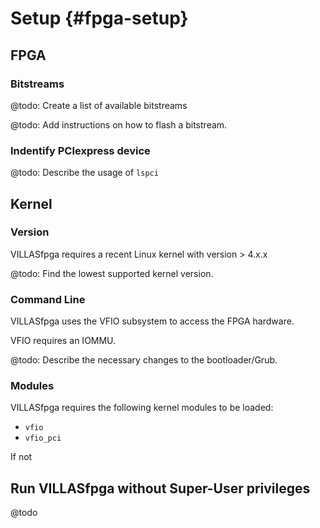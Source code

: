 # Setup {#fpga-setup}

## FPGA

### Bitstreams

@todo: Create a list of available bitstreams

@todo: Add instructions on how to flash a bitstream.

### Indentify PCIexpress device

@todo: Describe the usage of `lspci`

## Kernel

### Version

VILLASfpga requires a recent Linux kernel with version > 4.x.x

@todo: Find the lowest supported kernel version.

### Command Line

VILLASfpga uses the VFIO subsystem to access the FPGA hardware.

VFIO requires an IOMMU.

@todo: Describe the necessary changes to the bootloader/Grub.

### Modules

VILLASfpga requires the following kernel modules to be loaded:

- `vfio`
- `vfio_pci`

If not

## Run VILLASfpga without Super-User privileges

@todo